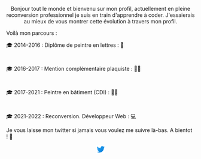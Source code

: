 <p align='center'>Bonjour tout le monde et bienvenu sur mon profil, actuellement en pleine reconversion professionnel je suis en train d'apprendre à coder. J'essaierais au mieux de vous montrer cette évolution à travers mon profil. 

Voilà  mon parcours :

:mortar_board: 2014-2016 : Diplôme de peintre en lettres : :art:
#
:mortar_board: 2016-2017 : Mention complémentaire plaquiste : :construction_worker_man:
#
:mortar_board: 2017-2021 : Peintre en bâtiment (CDI) : :construction_worker_man:
#
:mortar_board: 2021-2022 : Reconversion. Développeur Web : :computer:




Je vous laisse mon twitter si jamais vous voulez me suivre là-bas. A bientot ! 👋


<p align='center'><a href="https://twitter.com/Do_Do130"><img height="24" src="https://github.com/Zodd13/Zodd13/blob/main/icons8-twitter-48.png"></a>
</p>








































<!--
**Zodd13/Zodd13** is a ✨ _special_ ✨ repository because its `README.md` (this file) appears on your GitHub profile.

Here are some ideas to get you started:

- 🔭 I’m currently working on ...
- 🌱 I’m currently learning ...
- 👯 I’m looking to collaborate on ...
- 🤔 I’m looking for help with ...
- 💬 Ask me about ...
- 📫 How to reach me: ...
- 😄 Pronouns: ...
- ⚡ Fun fact: ...
-->
